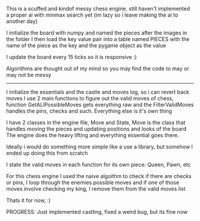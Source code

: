 
This is a scuffed and kindof messy chess engine, still haven't implemented a proper ai with minmax search yet (im lazy so i leave making the ai to another day)

I initialize the board with numpy and named the pieces after the images in the folder
I then load the key value pair into a table named PIECES with the name of the piece as the key and the pygame object as the value

I update the board every 15 ticks so it is responsive :)

Algorithms are thought out of my mind so you may find the code to may or may not be messy


------
I initialize the essentials and the castle and moves log, so i can revert back moves
I use 2 main functions to figure out the valid moves of chess, function GetALlPossibleMoves gets everything raw and the FilterValidMoves handles the pins, checks and such.
Everything else is it's own thing

I have 2 classes in the engine file, Move and State, Move is the class that handles moving the pieces and updating positions and looks of the board
The engine does the heavy lifting and everything essential goes there.

Ideally i would do something more simple like a use a library, but somehow I ended up doing this from scratch

I state the valid moves in each function for its own piece: Queen, Pawn, etc

For this chess engine I used the naive algoithm to check if there are checks or pins, I loop through the enemies possible moves and if one of those moves involve checking my king, I remove them from the valid moves list

Thats it for now, :)


PROGRESS: Just implemented castling, fixed a weird bug, but its fine now
